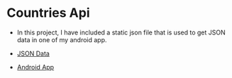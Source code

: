 # Countries Api

 - In this project, I have included a static json file that is used to get JSON data in one of my android app.

 - [JSON Data](https://raw.githubusercontent.com/ujjwalmaity/CountriesApi/master/countriesV1.json)

 - [Android App](https://github.com/ujjwalmaity/Countries)
 